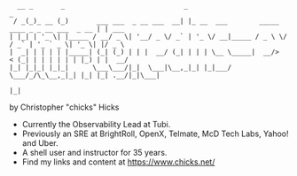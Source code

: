```shellsession
  __ _       _                              _                                                _      
 / _(_)_ __ (_)       ___ ___  _ __ ___  __| |_ __  ___        _____  ____ _ _ __ ___  _ __ | | ___ 
| |_| | '_ \| |_____ / __/ _ \| '__/ _ \/ _` | '_ \/ __|_____ / _ \ \/ / _` | '_ ` _ \| '_ \| |/ _ \
|  _| | | | | |_____| (_| (_) | | |  __/ (_| | | | \__ \_____|  __/>  < (_| | | | | | | |_) | |  __/
|_| |_|_| |_|_|      \___\___/|_|  \___|\__,_|_| |_|___/      \___/_/\_\__,_|_| |_| |_| .__/|_|\___|
                                                                                      |_|
```

by Christopher "chicks" Hicks

- Currently the Observability Lead at Tubi.
- Previously an SRE at BrightRoll, OpenX, Telmate, McD Tech Labs, Yahoo! and Uber.
- A shell user and instructor for 35 years.
- Find my links and content at https://www.chicks.net/
